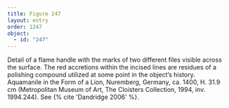 ```yaml
---
title: Figure 247
layout: entry
order: 1247
object:
  - id: "247"
---
```


Detail of a flame handle with the marks of two different files visible across the surface. The red accretions within the incised lines are residues of a polishing compound utilized at some point in the object’s history. Aquamanile in the Form of a Lion, Nuremberg, Germany, ca. 1400, H. 31.9 cm (Metropolitan Museum of Art, The Cloisters Collection, 1994, inv. 1994.244). See {% cite 'Dandridge 2006' %}.
